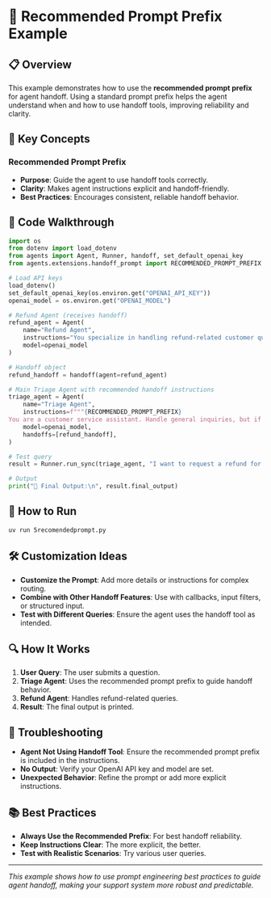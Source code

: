 # 📝 Recommended Prompt Prefix Example

## 📋 Overview
This example demonstrates how to use the **recommended prompt prefix** for agent handoff. Using a standard prompt prefix helps the agent understand when and how to use handoff tools, improving reliability and clarity.

## 🎯 Key Concepts

### **Recommended Prompt Prefix**
- **Purpose**: Guide the agent to use handoff tools correctly.
- **Clarity**: Makes agent instructions explicit and handoff-friendly.
- **Best Practices**: Encourages consistent, reliable handoff behavior.

## 📁 Code Walkthrough

```python
import os
from dotenv import load_dotenv
from agents import Agent, Runner, handoff, set_default_openai_key
from agents.extensions.handoff_prompt import RECOMMENDED_PROMPT_PREFIX

# Load API keys
load_dotenv()
set_default_openai_key(os.environ.get("OPENAI_API_KEY"))
openai_model = os.environ.get("OPENAI_MODEL")

# Refund Agent (receives handoff)
refund_agent = Agent(
    name="Refund Agent",
    instructions="You specialize in handling refund-related customer queries.",
    model=openai_model
)

# Handoff object
refund_handoff = handoff(agent=refund_agent)

# Main Triage Agent with recommended handoff instructions
triage_agent = Agent(
    name="Triage Agent",
    instructions=f"""{RECOMMENDED_PROMPT_PREFIX}
You are a customer service assistant. Handle general inquiries, but if the question is about refunds, use the refund tool.""",
    model=openai_model,
    handoffs=[refund_handoff],
)

# Test query
result = Runner.run_sync(triage_agent, "I want to request a refund for my last order.")

# Output
print("🤖 Final Output:\n", result.final_output)
```

## 🚀 How to Run

```bash
uv run 5recomendedprompt.py
```

## 🛠️ Customization Ideas

- **Customize the Prompt**: Add more details or instructions for complex routing.
- **Combine with Other Handoff Features**: Use with callbacks, input filters, or structured input.
- **Test with Different Queries**: Ensure the agent uses the handoff tool as intended.

## 🔍 How It Works

1. **User Query**: The user submits a question.
2. **Triage Agent**: Uses the recommended prompt prefix to guide handoff behavior.
3. **Refund Agent**: Handles refund-related queries.
4. **Result**: The final output is printed.

## 🐛 Troubleshooting

- **Agent Not Using Handoff Tool**: Ensure the recommended prompt prefix is included in the instructions.
- **No Output**: Verify your OpenAI API key and model are set.
- **Unexpected Behavior**: Refine the prompt or add more explicit instructions.

## 📚 Best Practices

- **Always Use the Recommended Prefix**: For best handoff reliability.
- **Keep Instructions Clear**: The more explicit, the better.
- **Test with Realistic Scenarios**: Try various user queries.

---

*This example shows how to use prompt engineering best practices to guide agent handoff, making your support system more robust and predictable.* 